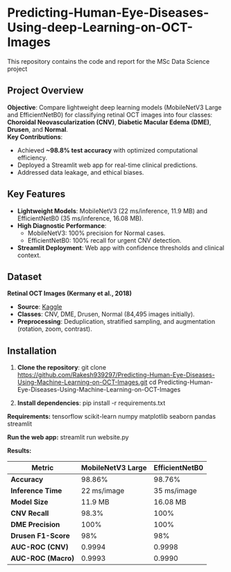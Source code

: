 # Predicting-Human-Eye-Diseases-Using-deep-Learning-on-OCT-Images

This repository contains the code and report for the MSc Data Science project

## Project Overview
**Objective**: Compare lightweight deep learning models (MobileNetV3 Large and EfficientNetB0) for classifying retinal OCT images into four classes:
**Choroidal Neovascularization (CNV)**, **Diabetic Macular Edema (DME)**, **Drusen**, and **Normal**.  
**Key Contributions**:
- Achieved **~98.8% test accuracy** with optimized computational efficiency.
- Deployed a Streamlit web app for real-time clinical predictions.
- Addressed data leakage, and ethical biases.

## Key Features
- **Lightweight Models**: MobileNetV3 (22 ms/inference, 11.9 MB) and EfficientNetB0 (35 ms/inference, 16.08 MB).
- **High Diagnostic Performance**:
  - MobileNetV3: 100% precision for Normal cases.
  - EfficientNetB0: 100% recall for urgent CNV detection.
- **Streamlit Deployment**: Web app with confidence thresholds and clinical context.

## Dataset
**Retinal OCT Images (Kermany et al., 2018)**  
- **Source**: [Kaggle](https://www.kaggle.com/datasets/paultimothymooney/kermany2018/data) 
- **Classes**: CNV, DME, Drusen, Normal (84,495 images initially).  
- **Preprocessing**: Deduplication, stratified sampling, and augmentation (rotation, zoom, contrast).

## Installation
1. **Clone the repository**:
   git clone https://github.com/Rakesh939297/Predicting-Human-Eye-Diseases-Using-Machine-Learning-on-OCT-Images.git
   cd Predicting-Human-Eye-Diseases-Using-Machine-Learning-on-OCT-Images
   
3. **Install dependencies**:
  pip install -r requirements.txt

  **Requirements:**
  tensorflow scikit-learn numpy matplotlib seaborn pandas streamlit


**Run the web app:**
streamlit run website.py

**Results:**

| Metric               | MobileNetV3 Large       | EfficientNetB0          |
|----------------------|-------------------------|-------------------------|
| **Accuracy**         | 98.86%                  | 98.76%                  |
| **Inference Time**   | 22 ms/image             | 35 ms/image             |
| **Model Size**       | 11.9 MB                 | 16.08 MB                |
| **CNV Recall**       | 98.3%                   | 100%                    |
| **DME Precision**    | 100%                    | 100%                    |
| **Drusen F1-Score**  | 98%                     | 98%                     |
| **AUC-ROC (CNV)**    | 0.9994                  | 0.9998                  |
| **AUC-ROC (Macro)**  | 0.9993                  | 0.9990                  |




